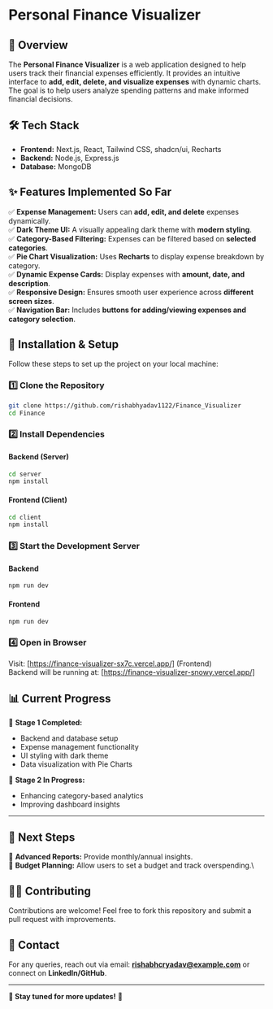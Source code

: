 # Personal Finance Visualizer

## 📌 Overview

The **Personal Finance Visualizer** is a web application designed to help users track their financial expenses efficiently. It provides an intuitive interface to **add, edit, delete, and visualize expenses** with dynamic charts. The goal is to help users analyze spending patterns and make informed financial decisions.

## 🛠️ Tech Stack

- **Frontend:** Next.js, React, Tailwind CSS, shadcn/ui, Recharts
- **Backend:** Node.js, Express.js
- **Database:** MongoDB

## ✨ Features Implemented So Far

✅ **Expense Management:** Users can **add, edit, and delete** expenses dynamically.\
✅ **Dark Theme UI:** A visually appealing dark theme with **modern styling**.\
✅ **Category-Based Filtering:** Expenses can be filtered based on **selected categories**.\
✅ **Pie Chart Visualization:** Uses **Recharts** to display expense breakdown by category.\
✅ **Dynamic Expense Cards:** Display expenses with **amount, date, and description**.\
✅ **Responsive Design:** Ensures smooth user experience across **different screen sizes**.\
✅ **Navigation Bar:** Includes **buttons for adding/viewing expenses and category selection**.

## 🔧 Installation & Setup

Follow these steps to set up the project on your local machine:

### 1️⃣ Clone the Repository

```bash
git clone https://github.com/rishabhyadav1122/Finance_Visualizer
cd Finance
```

### 2️⃣ Install Dependencies

#### Backend (Server)

```bash
cd server
npm install
```

#### Frontend (Client)

```bash
cd client
npm install
```

### 3️⃣ Start the Development Server

#### Backend

```bash
npm run dev
```

#### Frontend

```bash
npm run dev
```

### 4️⃣ Open in Browser

Visit: [https://finance-visualizer-sx7c.vercel.app/] (Frontend)\
Backend will be running at: [https://finance-visualizer-snowy.vercel.app/]

## 📊 Current Progress

🚀 **Stage 1 Completed:**

- Backend and database setup
- Expense management functionality
- UI styling with dark theme
- Data visualization with Pie Charts

🎯 **Stage 2 In Progress:**

- Enhancing category-based analytics
- Improving dashboard insights

---

## 📌 Next Steps

🔹 **Advanced Reports:** Provide monthly/annual insights.\
🔹 **Budget Planning:** Allow users to set a budget and track overspending.\

## 👨‍💻 Contributing

Contributions are welcome! Feel free to fork this repository and submit a pull request with improvements.

## 📩 Contact

For any queries, reach out via email: **[rishabhcryadav@example.com](mailto\:rishabhcryadav@example.com)** or connect on **LinkedIn/GitHub**.

---

**🚀 Stay tuned for more updates!** 🎯

